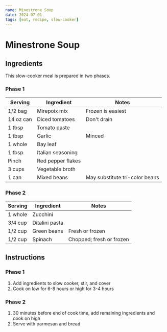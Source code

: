 ```yaml
---
name: Minestrone Soup
date: 2024-07-01
tags: [eat, recipe, slow-cooker]
---
```


# Minestrone Soup

## Ingredients

This slow-cooker meal is prepared in two phases.

### Phase 1

| Serving | Ingredient | Notes |
|-|-|-|
| 1/2 bag | Mirepoix mix | Frozen is easiest |
| 14 oz can | Diced tomatoes | Don't drain |
| 1 tbsp | Tomato paste |  |
| 1 tbsp | Garlic | Minced |
| 1 whole | Bay leaf |  |
| 1 tbsp | Italian seasoning |  |
| Pinch | Red pepper flakes |  |
| 3 cups | Vegetable broth |  |
| 1 can | Mixed beans | May substitute tri-color beans |

### Phase 2

| Serving | Ingredient | Notes |
|-|-|-|
| 1 whole | Zucchini |  |
| 3/4 cup | Ditalini pasta |  |
| 1/2 cup | Green beans | Fresh or frozen |
| 1/2 cup | Spinach | Chopped; fresh or frozen |

## Instructions

### Phase 1
1. Add ingredients to slow cooker, stir, and cover
1. Cook on low for 6-8 hours or high for 3-4 hours

### Phase 2
1. 30 minutes before end of cook time, add remaining ingredients and cook on high
1. Serve with parmesan and bread
